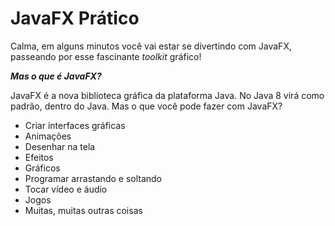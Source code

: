 # JavaFX Prático

Calma, em alguns minutos você vai estar se divertindo com JavaFX, passeando por esse fascinante *toolkit* gráfico!


***Mas o que é JavaFX?*** 


JavaFX é a nova biblioteca gráfica da plataforma Java. No Java 8 virá como padrão, dentro do Java.
Mas o que você pode fazer com JavaFX?

- Criar interfaces gráficas
- Animações 
- Desenhar na tela
- Efeitos 
- Gráficos 
- Programar arrastando e soltando
- Tocar vídeo e áudio
- Jogos
- Muitas, muitas outras coisas



